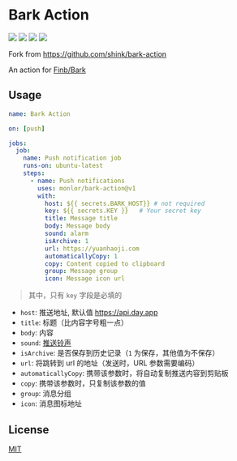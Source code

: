 # Bark Action

![](https://img.shields.io/github/license/monlor/bark-action.svg)
![](https://img.shields.io/badge/language-shell-89E051.svg)
![](https://img.shields.io/github/stars/monlor/bark-action.svg?label=stars&logo=github)
![](https://img.shields.io/github/forks/monlor/bark-action.svg?label=forks&logo=github)

Fork from https://github.com/shink/bark-action

An action for [Finb/Bark](https://github.com/Finb/Bark)

## Usage

```yml
name: Bark Action

on: [push]

jobs:
  job:
    name: Push notification job
    runs-on: ubuntu-latest
    steps:
      - name: Push notifications
        uses: monlor/bark-action@v1
        with:
          host: ${{ secrets.BARK_HOST}} # not required
          key: ${{ secrets.KEY }}   # Your secret key
          title: Message title
          body: Message body
          sound: alarm
          isArchive: 1
          url: https://yuanhaoji.com
          automaticallyCopy: 1
          copy: Content copied to clipboard
          group: Message group
          icon: Message icon url
```

> 其中，只有 `key` 字段是必填的

- `host`: 推送地址, 默认值 https://api.day.app
- `title`: 标题（比内容字号粗一点）
- `body`: 内容
- `sound`: [推送铃声](https://github.com/Finb/Bark/tree/master/Sounds)
- `isArchive`: 是否保存到历史记录（`1` 为保存，其他值为不保存）
- `url`: 将跳转到 url 的地址（发送时，URL 参数需要编码）
- `automaticallyCopy`: 携带该参数时，将自动复制推送内容到剪贴板
- `copy`: 携带该参数时，只复制该参数的值
- `group`: 消息分组
- `icon`: 消息图标地址

## License

[MIT](LICENSE)
